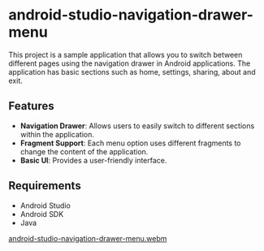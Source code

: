 # android-studio-navigation-drawer-menu

This project is a sample application that allows you to switch between different pages using the navigation drawer in Android applications. The application has basic sections such as home, settings, sharing, about and exit.

## Features

- **Navigation Drawer**: Allows users to easily switch to different sections within the application.
- **Fragment Support**: Each menu option uses different fragments to change the content of the application.
- **Basic UI**: Provides a user-friendly interface.

## Requirements

- Android Studio
- Android SDK
- Java

[android-studio-navigation-drawer-menu.webm](https://github.com/user-attachments/assets/f99c2cda-4ece-4bfd-bf5d-4f12cc723340)
